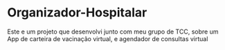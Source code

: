 # Organizador-Hospitalar
Este e um projeto que desenvolvi junto com meu grupo de TCC, sobre um App de carteira de vacinação virtual, e agendador de consultas virtual
